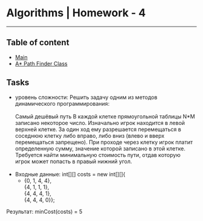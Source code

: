 # Algorithms | Homework - 4

---
## Table of content
* [Main](./src/main/java/algorithms/Main.java)
* [A* Path Finder Class](./src/main/java/algorithms/path/PathFinder.java)
## Tasks

* уровень сложности: Решить задачу одним из методов
динамического программирования:<br><br>
Самый дешёвый путь
В каждой клетке прямоугольной таблицы N*M записано некоторое число.
Изначально игрок находится в левой верхней клетке.
За один ход ему разрешается перемещаться в соседнюю клетку
либо вправо, либо вниз
(влево и вверх перемещаться запрещено). При проходе через
клетку игрок платит определенную сумму, значение которой
записано в этой клетке.
Требуется найти минимальную стоимость пути, отдав которую
игрок может попасть в правый нижний угол.<br><br>
* Входные данные:
int[][] costs = new int[][]{<br>
  * {0, 1, 4, 4},<br>
    {4, 1, 1, 1},<br>
    {4, 4, 4, 1},<br>
    {4, 4, 4, 0}};<br>

Результат: minCost(costs) = 5
